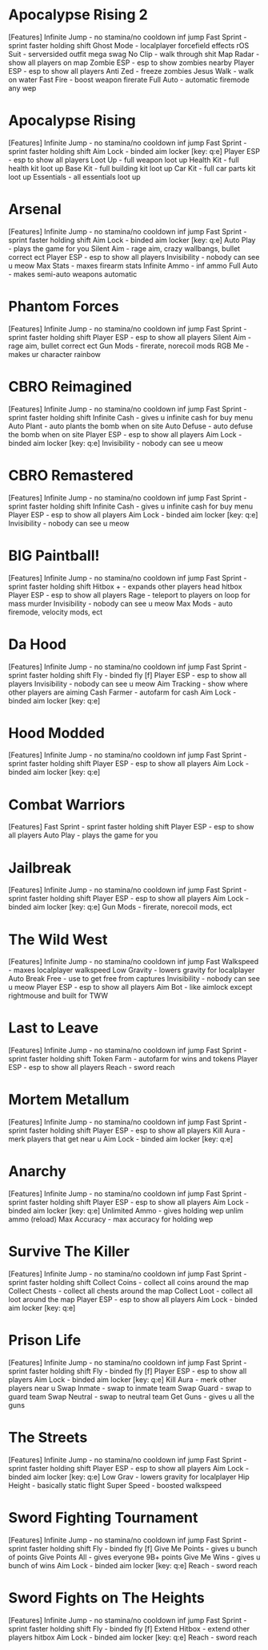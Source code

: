 # Apocalypse Rising 2
[Features]
Infinite Jump - no stamina/no cooldown inf jump
Fast Sprint - sprint faster holding shift
Ghost Mode - localplayer forcefield effects
rOS Suit - serversided outfit mega swag
No Clip - walk through shit
Map Radar - show all players on map
Zombie ESP - esp to show zombies nearby
Player ESP - esp to show all players
Anti Zed - freeze zombies
Jesus Walk - walk on water
Fast Fire - boost weapon firerate
Full Auto - automatic firemode any wep

# Apocalypse Rising
[Features]
Infinite Jump - no stamina/no cooldown inf jump
Fast Sprint - sprint faster holding shift
Aim Lock - binded aim locker [key: q:e]
Player ESP - esp to show all players
Loot Up - full weapon loot up
Health Kit - full health kit loot up
Base Kit - full building kit loot up
Car Kit - full car parts kit loot up
Essentials - all essentials loot up

# Arsenal
[Features]
Infinite Jump - no stamina/no cooldown inf jump
Fast Sprint - sprint faster holding shift
Aim Lock - binded aim locker [key: q:e]
Auto Play - plays the game for you 
Silent Aim - rage aim, crazy wallbangs, bullet correct ect
Player ESP - esp to show all players
Invisibility - nobody can see u meow
Max Stats - maxes firearm stats
Infinite Ammo - inf ammo 
Full Auto - makes semi-auto weapons automatic

# Phantom Forces
[Features]
Infinite Jump - no stamina/no cooldown inf jump
Fast Sprint - sprint faster holding shift
Player ESP - esp to show all players
Silent Aim - rage aim, bullet correct ect
Gun Mods - firerate, norecoil mods
RGB Me - makes ur character rainbow

# CBRO Reimagined
[Features]
Infinite Jump - no stamina/no cooldown inf jump
Fast Sprint - sprint faster holding shift
Infinite Cash - gives u infinite cash for buy menu
Auto Plant - auto plants the bomb when on site
Auto Defuse - auto defuse the bomb when on site
Player ESP - esp to show all players
Aim Lock - binded aim locker [key: q:e]
Invisibility - nobody can see u meow

# CBRO Remastered
[Features]
Infinite Jump - no stamina/no cooldown inf jump
Fast Sprint - sprint faster holding shift
Infinite Cash - gives u infinite cash for buy menu
Player ESP - esp to show all players
Aim Lock - binded aim locker [key: q:e]
Invisibility - nobody can see u meow

# BIG Paintball!
[Features]
Infinite Jump - no stamina/no cooldown inf jump
Fast Sprint - sprint faster holding shift
Hitbox + - expands other players head hitbox
Player ESP - esp to show all players
Rage - teleport to players on loop for mass murder
Invisibility - nobody can see u meow
Max Mods - auto firemode, velocity mods, ect

# Da Hood
[Features] 
Infinite Jump - no stamina/no cooldown inf jump
Fast Sprint - sprint faster holding shift
Fly - binded fly [f]
Player ESP - esp to show all players
Invisibility - nobody can see u meow
Aim Tracking - show where other players are aiming
Cash Farmer - autofarm for cash
Aim Lock - binded aim locker [key: q:e]

# Hood Modded
[Features]
Infinite Jump - no stamina/no cooldown inf jump
Fast Sprint - sprint faster holding shift
Player ESP - esp to show all players
Aim Lock - binded aim locker [key: q:e]

# Combat Warriors
[Features]
Fast Sprint - sprint faster holding shift
Player ESP - esp to show all players
Auto Play - plays the game for you 

# Jailbreak
[Features]
Infinite Jump - no stamina/no cooldown inf jump
Fast Sprint - sprint faster holding shift
Player ESP - esp to show all players
Aim Lock - binded aim locker [key: q:e]
Gun Mods - firerate, norecoil mods, ect

# The Wild West
[Features]
Infinite Jump - no stamina/no cooldown inf jump
Fast Walkspeed - maxes localplayer walkspeed
Low Gravity - lowers gravity for localplayer
Auto Break Free - use to get free from captures
Invisibility - nobody can see u meow
Player ESP - esp to show all players
Aim Bot - like aimlock except rightmouse and built for TWW

# Last to Leave
[Features]
Infinite Jump - no stamina/no cooldown inf jump
Fast Sprint - sprint faster holding shift
Token Farm - autofarm for wins and tokens
Player ESP - esp to show all players
Reach - sword reach

# Mortem Metallum
[Features] 
Infinite Jump - no stamina/no cooldown inf jump
Fast Sprint - sprint faster holding shift
Player ESP - esp to show all players
Kill Aura - merk players that get near u
Aim Lock - binded aim locker [key: q:e]

# Anarchy
[Features]
Infinite Jump - no stamina/no cooldown inf jump
Fast Sprint - sprint faster holding shift
Player ESP - esp to show all players
Aim Lock - binded aim locker [key: q:e]
Unlimited Ammo - gives holding wep unlim ammo (reload)
Max Accuracy - max accuracy for holding wep

# Survive The Killer
[Features]
Infinite Jump - no stamina/no cooldown inf jump
Fast Sprint - sprint faster holding shift
Collect Coins - collect all coins around the map
Collect Chests - collect all chests around the map
Collect Loot - collect all loot around the map
Player ESP - esp to show all players
Aim Lock - binded aim locker [key: q:e]

# Prison Life
[Features]
Infinite Jump - no stamina/no cooldown inf jump
Fast Sprint - sprint faster holding shift
Fly - binded fly [f]
Player ESP - esp to show all players
Aim Lock - binded aim locker [key: q:e]
Kill Aura - merk other players near u
Swap Inmate - swap to inmate team
Swap Guard - swap to guard team
Swap Neutral - swap to neutral team
Get Guns - gives u all the guns

# The Streets
[Features]
Infinite Jump - no stamina/no cooldown inf jump
Fast Sprint - sprint faster holding shift
Player ESP - esp to show all players
Aim Lock - binded aim locker [key: q:e]
Low Grav - lowers gravity for localplayer
Hip Height - basically static flight
Super Speed - boosted walkspeed

# Sword Fighting Tournament
[Features]
Infinite Jump - no stamina/no cooldown inf jump
Fast Sprint - sprint faster holding shift
Fly - binded fly [f]
Give Me Points - gives u bunch of points
Give Points All - gives everyone 9B+ points
Give Me Wins - gives u bunch of wins
Aim Lock - binded aim locker [key: q:e]
Reach - sword reach

# Sword Fights on The Heights
[Features]
Infinite Jump - no stamina/no cooldown inf jump
Fast Sprint - sprint faster holding shift
Fly - binded fly [f]
Extend Hitbox - extend other players hitbox
Aim Lock - binded aim locker [key: q:e]
Reach - sword reach
